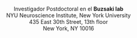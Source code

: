 <p style="text-align: center">
Investigador Postdoctoral en el <b><a style="text-decoration:none" href="https://buzsakilab.com/wp/">Buzsaki lab</a></b> <br>
NYU Neuroscience Institute, New York University<br>
435 East 30th Street, 13th floor<br>
New York, NY 10016 
</p>